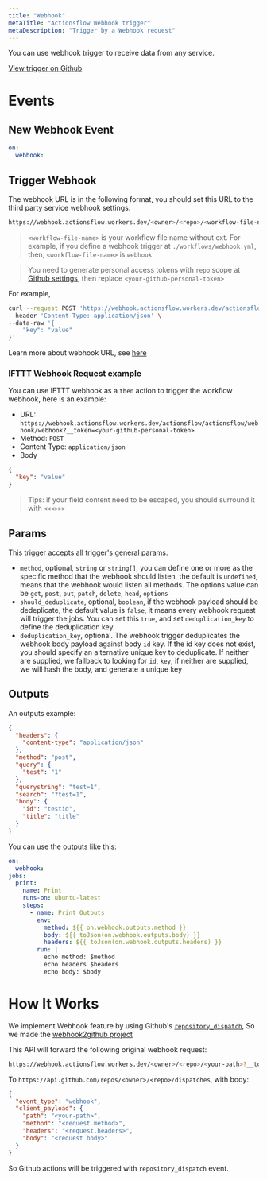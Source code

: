 ```yaml
---
title: "Webhook"
metaTitle: "Actionsflow Webhook trigger"
metaDescription: "Trigger by a Webhook request"
---
```


You can use webhook trigger to receive data from any service.

[View trigger on Github](https://github.com/actionsflow/actionsflow/blob/master/packages/actionsflow/src/triggers/webhook.ts)

# Events

## New Webhook Event

```yaml
on:
  webhook:
```

## Trigger Webhook

The webhook URL is in the following format, you should set this URL to the third party service webhook settings.

```bash
https://webhook.actionsflow.workers.dev/<owner>/<repo>/<workflow-file-name>/webhook?__token=<your-github-personal-token>
```

> `<workflow-file-name>` is your workflow file name without ext. For example, if you define a webhook trigger at `./workflows/webhook.yml`, then, `<workflow-file-name>` is `webhook`

> You need to generate personal access tokens with `repo` scope at [Github settings](https://github.com/settings/tokens), then replace `<your-github-personal-token>`

For example,

```bash
curl --request POST 'https://webhook.actionsflow.workers.dev/actionsflow/actionsflow/webhook/webhook?__token=<your-github-personal-token>' \
--header 'Content-Type: application/json' \
--data-raw '{
    "key": "value"
}'
```

Learn more about webhook URL, see [here](/docs/reference/5-webhook.md)

### IFTTT Webhook Request example

You can use IFTTT webhook as a `then` action to trigger the workflow webhook, here is an example:

- URL: `https://webhook.actionsflow.workers.dev/actionsflow/actionsflow/webhook/webhook?__token=<your-github-personal-token>`
- Method: `POST`
- Content Type: `application/json`
- Body

```json
{
  "key": "value"
}
```

> Tips: if your field content need to be escaped, you should surround it with `<<<>>>`

## Params

This trigger accepts [all trigger's general params](https://actionsflow.github.io/docs/triggers/#general-params-for-triggers).

- `method`, optional, `string` or `string[]`, you can define one or more as the specific method that the webhook should listen, the default is `undefined`, means that the webhook would listen all methods. The options value can be `get`, `post`, `put`, `patch`, `delete`, `head`, `options`
- `should_deduplicate`, optional, `boolean`, if the webhook payload should be dedeplicate, the default value is `false`, it means every webhook request will trigger the jobs. You can set this `true`, and set `deduplication_key` to define the deduplication key.
- `deduplication_key`, optional. The webhook trigger deduplicates the webhook body payload against body `id` key. If the id key does not exist, you should specify an alternative unique key to deduplicate. If neither are supplied, we fallback to looking for `id`, `key`, if neither are supplied, we will hash the body, and generate a unique key

## Outputs

An outputs example:

```json
{
  "headers": {
    "content-type": "application/json"
  },
  "method": "post",
  "query": {
    "test": "1"
  },
  "querystring": "test=1",
  "search": "?test=1",
  "body": {
    "id": "testid",
    "title": "title"
  }
}
```

You can use the outputs like this:

```yaml
on:
  webhook:
jobs:
  print:
    name: Print
    runs-on: ubuntu-latest
    steps:
      - name: Print Outputs
        env:
          method: ${{ on.webhook.outputs.method }}
          body: ${{ toJson(on.webhook.outputs.body) }}
          headers: ${{ toJson(on.webhook.outputs.headers) }}
        run: |
          echo method: $method
          echo headers $headers
          echo body: $body
```

# How It Works

We implement Webhook feature by using Github's [`repository_dispatch`](https://docs.github.com/en/actions/reference/events-that-trigger-workflows#repository_dispatch), So we made the [webhook2github project](https://github.com/actionsflow/webhook2github)

This API will forward the following original webhook request:

```bash
https://webhook.actionsflow.workers.dev/<owner>/<repo>/<your-path>?__token=<your-github-personal-token>
```

To `https://api.github.com/repos/<owner>/<repo>/dispatches`, with body:

```json
{
  "event_type": "webhook",
  "client_payload": {
    "path": "<your-path>",
    "method": "<request.method>",
    "headers": "<request.headers>",
    "body": "<request body>"
  }
}
```

So Github actions will be triggered with `repository_dispatch` event.
